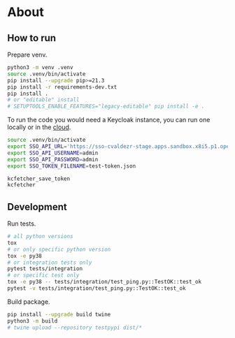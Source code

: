 # About

## How to run

Prepare venv.

```bash
python3 -m venv .venv
source .venv/bin/activate
pip install --upgrade pip>=21.3
pip install -r requirements-dev.txt
pip install .
# or "editable" install
# SETUPTOOLS_ENABLE_FEATURES="legacy-editable" pip install -e .
```

To run the code you would need a Keycloak instance, you can run one locally or
in the [cloud](https://developers.redhat.com/developer-sandbox/get-started).

```bash
source .venv/bin/activate
export SSO_API_URL='https://sso-cvaldezr-stage.apps.sandbox.x8i5.p1.openshiftapps.com/'
export SSO_API_USERNAME=admin
export SSO_API_PASSWORD=admin
export SSO_TOKEN_FILENAME=test-token.json

kcfetcher_save_token
kcfetcher
```

## Development

Run tests.

```bash
# all python versions
tox
# or only specific python version
tox -e py38
# or integration tests only
pytest tests/integration
# or specific test only
tox -e py38 -- tests/integration/test_ping.py::TestOK::test_ok
pytest -v tests/integration/test_ping.py::TestOK::test_ok
```

Build package.

```bash
pip install --upgrade build twine
python3 -m build
# twine upload --repository testpypi dist/*
```
